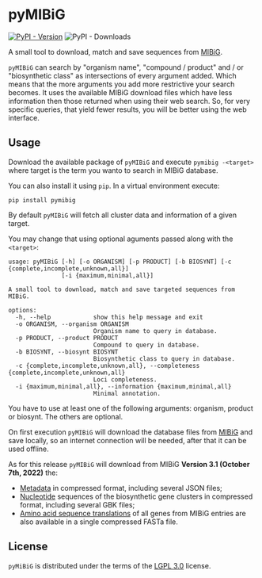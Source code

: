 # pyMIBiG

[![PyPI - Version](https://img.shields.io/pypi/v/pymibig.svg)](https://pypi.org/project/pymibig)
![PyPI - Downloads](https://img.shields.io/pypi/dm/pymibig)


A small tool to download, match and save sequences from [MIBiG](https://mibig.secondarymetabolites.org/).

`pyMIBiG` can search by "organism name", "compound / product" and / or
"biosynthetic class" as intersections of every argument added. Which means
that the more arguments you add more restrictive your search becomes.
It uses the available MIBiG download files which have less information then
those returned when using their web search. So, for very specific queries,
that yield fewer results, you will be better using the web interface.

## Usage

Download the available package of `pyMIBiG` and execute `pymibig -<target>`
where target is the term you wanto to search in MIBiG database.

You can also install it using `pip`. In a virtual environment execute:

```{python}
pip install pymibig
```

By default `pyMIBiG` will fetch all cluster data and information of a given target.

You may change that using optional aguments passed along with the `<target>`:

```{bash}
usage: pyMIBiG [-h] [-o ORGANISM] [-p PRODUCT] [-b BIOSYNT] [-c {complete,incomplete,unknown,all}]
               [-i {maximum,minimal,all}]

A small tool to download, match and save targeted sequences from MIBiG.

options:
  -h, --help            show this help message and exit
  -o ORGANISM, --organism ORGANISM
                        Organism name to query in database.
  -p PRODUCT, --product PRODUCT
                        Compound to query in database.
  -b BIOSYNT, --biosynt BIOSYNT
                        Biosynthetic class to query in database.
  -c {complete,incomplete,unknown,all}, --completeness {complete,incomplete,unknown,all}
                        Loci completeness.
  -i {maximum,minimal,all}, --information {maximum,minimal,all}
                        Minimal annotation.
```

You have to use at least one of the following arguments: organism, product or
biosynt. The others are optional.

On first execution `pyMIBiG` will download the database files from
[MIBiG](https://mibig.secondarymetabolites.org/download) and save locally,
so an internet connection will be needed, after that it can be used offline.

As for this release `pyMIBiG` will download from MIBiG
**Version 3.1 (October 7th, 2022)** the:
- [Metadata](https://dl.secondarymetabolites.org/mibig/mibig_json_3.1.tar.gz)
in compressed format, including several JSON files;
- [Nucleotide](https://dl.secondarymetabolites.org/mibig/mibig_gbk_3.1.tar.gz)
sequences of the biosynthetic gene clusters in compressed format, including
several GBK files;
- [Amino acid sequence translations](https://dl.secondarymetabolites.org/mibig/mibig_prot_seqs_3.1.fasta)
of all genes from MIBiG entries are also available in a single compressed
FASTa file.

## License

`pyMiBiG` is distributed under the terms of the [LGPL 3.0](https://spdx.org/licenses/LGPL-3.0-or-later.html) license.
